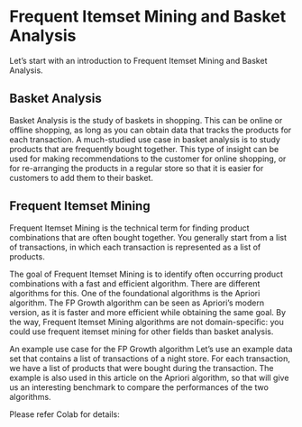 # Frequent Itemset Mining and Basket Analysis

Let’s start with an introduction to Frequent Itemset Mining and Basket Analysis.

## Basket Analysis
Basket Analysis is the study of baskets in shopping. This can be online or offline shopping, as long as you can obtain data that tracks the products for each transaction.
A much-studied use case in basket analysis is to study products that are frequently bought together. This type of insight can be used for making recommendations to the customer for online shopping, or for re-arranging the products in a regular store so that it is easier for customers to add them to their basket.

## Frequent Itemset Mining
Frequent Itemset Mining is the technical term for finding product combinations that are often bought together. You generally start from a list of transactions, in which each transaction is represented as a list of products.

The goal of Frequent Itemset Mining is to identify often occurring product combinations with a fast and efficient algorithm. There are different algorithms for this. One of the foundational algorithms is the Apriori algorithm.
The FP Growth algorithm can be seen as Apriori’s modern version, as it is faster and more efficient while obtaining the same goal.
By the way, Frequent Itemset Mining algorithms are not domain-specific: you could use frequent itemset mining for other fields than basket analysis.

An example use case for the FP Growth algorithm
Let’s use an example data set that contains a list of transactions of a night store. For each transaction, we have a list of products that were bought during the transaction. The example is also used in this article on the Apriori algorithm, so that will give us an interesting benchmark to compare the performances of the two algorithms.

Please refer Colab for details: 
